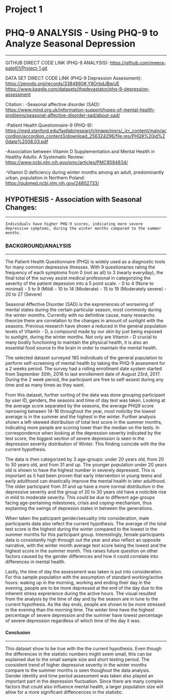 # Project 1
# PHQ-9 ANALYSIS - Using PHQ-9 to Analyze Seasonal Depression
----------------------------------------
GITHUB DIRECT CODE LINK (PHQ-9 ANALYSIS): https://github.com/meera-patel01/Project-1.git

DATA SET DIRECT CODE LINK (PHQ-9 Depression Assessment): 
https://zenodo.org/records/3384860#.Y8OrbdJBwUE
https://www.kaggle.com/datasets/thedevastator/phq-9-depression-assessment

Citation : 
 -Seasonal affective disorder (SAD): https://www.mind.org.uk/information-support/types-of-mental-health-problems/seasonal-affective-disorder-sad/about-sad/
 
 -Patient Health Questionnaire-9 (PHQ-9): https://med.stanford.edu/fastlab/research/imapp/msrs/_jcr_content/main/accordion/accordion_content3/download_256324296/file.res/PHQ9%20id%20date%2008.03.pdf
 
 -Association between Vitamin D Supplementation and Mental Health in Healthy Adults: A Systematic Review: https://www.ncbi.nlm.nih.gov/pmc/articles/PMC8584834/

 -Vitamin D deficiency during winter months among an adult, predominantly urban, population in Northern Poland: https://pubmed.ncbi.nlm.nih.gov/24802733/

## HYPOTHESIS - Association with Seasonal Changes:
----------------------------------------
	Individuals have higher PHQ-9 scores, indicating more severe depressive symptoms, during the winter months compared to the summer months.

### BACKGROUND/ANALYSIS
----------------------------------------
The Patient Health Questionnaire (PHQ) is widely used as a diagnostic tools for many common depressive illnesses. With 9 questionaries rating the frequency of each symptoms from 0 (not as all) to 3 (nearly everyday), the final total of the survey assist medical profesional in categorizing the severity of the patient depession into a 5 point scale.
    - 0 to 4 (None to minimal)
    - 5 to 9 (Mild)
    - 10 to 14 (Moderate)
    - 15 to 19 (Moderately severe)
    - 20 to 27 (Severe)

Seasonal Affective Disorder (SAD) is the expreriences of worsening of mental states during the certain particular season, most commonly during the winter momths. Currently with no definitive cause, many researchs theorize there are correlation to the changes in amount of sunlight with the seasons. Previous research have shown a reduced in the general population levels of Vitamin - D, a compound made by our skin by just being exposed to sunlight, during the winter months. Not only are Vitamin - D crucial to many bodily functioning to maintain the physical health, it is also an essential food source to the brain in order to maintain the mental health. 

The selected dataset surveyed 185 individuals of the general population to perform self-screening of mental health by taking the PHQ-9 assesment for a 2 weeks period. The survey had a rolling enrollment date system started from September 30th, 2016 to last enrollement date of August 23rd, 2017. During the 2 week period, the participant are free to self-assest during any time and as many times as they want.

From this dataset, further sorting of the data was done grouping participant by user ID, genders, the seasons and time of day test was taken. Looking at the average score separated by the seasons, the average PHQ9 score narrowing between 14-16 throughout the year, most noticiby the lowest average is in the summer and the highest in the winter. Further analysis shown a left-skewed distribution of total test score in the summer months, indicating more people are scoring lower than the median on the tests. In correspondence when looking at the depression severity indicated by the test score, the biggest section of severe depression is seen in the depression severity distribution of Winter. This finding coincide with the the current hypothesis.

The data is then categorized by 3 age-groups: under 20 years old, from 20 to 30 years old, and from 31 and up. The younger population under 20 years old is shown to have the highest number in severely depressed. This is important as it had been proven that early intervention in young teens and early adulthood can drastically improve the mental health in later adulthood. The older participant from 31 and up have a more normal distribution in the depressive severity and the group of 20 to 30 years old have a noticible rise in mild to moderate severity. This could be due to different age-groups facing age-pertaining milestones, crisis and coping-mechanism, thus explaining the swings of depresion states in between the generations.

When taken the paticipant gender/sexuality into consideration, male participants data also refect the current hypothesis. The average of the total test score is the highest during the winter compared to the lowest in the summer months for this participant group. Interestingly, female participants data is consistantly high through out the year and also reflect an opposite narrative, with the winter month average test score being the lowest and the highest score in the summer month. This raises future question on other factors caused by the gender differences and how it could correlate into differences in mental health.

Lastly, the time of day the assessment was taken is put into consideration. For this sample population with the assumption of standard working/active hours: waking up in the morning, working and  ending their day in the evening, people are to be more depressed at the end of the day due to the inherent stress exprerience during the active hours. The visual resulted from the analysis by the time of day and by the season are in tune to the current hypothesis. As the day ends, people are shown to be more stressed in the evening than the morning time. The winter time have the highest percentage of severe depression  and the summer have lowest percentage of severe depression regardless of which time of the day it was. 

#### Conclusion
----------------------------------------

This dataset show to be true with the the current hypothesis. Even though the differences in the statistic numbers might seem small, this can be explained due to the small sample size and short testing period. The consistent trend of higher depressive severity in the winter months compare to the summer months is seen thoughout the data analysis. Gender identity and time period assessment was taken also played an important part in the depression fluctuation. Since there are many complex factors that could also influence mental health, a larger population size will allow for a more significant diffencences in the statistic. 
